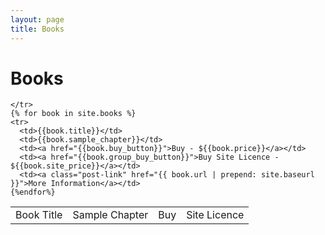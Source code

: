 ```yaml
---
layout: page
title: Books
---
```



<div class="home">

  <h1 class="page-heading">Books</h1>

  <table class="rwd-table">
    <tr>
      <td>Book Title</td>
      <td>Sample Chapter</td>
      <td>Buy</td>
      <td>Site Licence</td>

    </tr>
    {% for book in site.books %}
    <tr>
      <td>{{book.title}}</td>
      <td>{{book.sample_chapter}}</td>	
      <td><a href="{{book.buy_button}}">Buy - ${{book.price}}</a></td>
      <td><a href="{{book.group_buy_button}}">Buy Site Licence - ${{book.site_price}}</a></td>	
      <td><a class="post-link" href="{{ book.url | prepend: site.baseurl }}">More Information</a></td>
    {%endfor%}
  </table>  


</div>
